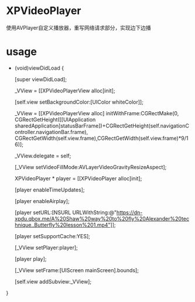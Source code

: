 # XPVideoPlayer

使用AVPlayer自定义播放器，重写网络请求部分，实现边下边播

# usage
- (void)viewDidLoad {

    [super viewDidLoad];

    _VView = [[XPVideoPlayerView alloc]init];
    
    [self.view setBackgroundColor:[UIColor whiteColor]];
    
    _VView = [[XPVideoPlayerView alloc] initWithFrame:CGRectMake(0, CGRectGetHeight([[UIApplication sharedApplication]statusBarFrame])+CGRectGetHeight(self.navigationController.navigationBar.frame), CGRectGetWidth(self.view.frame),CGRectGetWidth(self.view.frame)*9/16)];
    
    _VView.delegate = self;
    
    [_VView setVideoFillMode:AVLayerVideoGravityResizeAspect];
    
    XPVideoPlayer * player = [[XPVideoPlayer alloc]init];
    
    [player enableTimeUpdates];
    
    [player enableAirplay];
    
    [player setURL:[NSURL URLWithString:@"https://dn-xpdu.qbox.me/A%20Shaw%20way%20to%20fly%20Alexander%20technique..Butterfly%20lesson%201.mp4"]];
    
    [player setSupportCache:YES];
    
    [_VView setPlayer:player];
    
    [player play];
    
    [_VView setFrame:[UIScreen mainScreen].bounds];
    
    [self.view addSubview:_VView];
    
}

